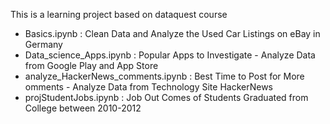 This is a learning project based on dataquest course

* Basics.ipynb : Clean Data and Analyze the Used Car Listings on eBay in Germany
* Data_science_Apps.ipynb : Popular Apps to Investigate - Analyze Data from Google Play and App Store
* analyze_HackerNews_comments.ipynb : Best Time to Post for More omments - Analyze Data from Technology Site HackerNews
* projStudentJobs.ipynb : Job Out Comes of Students Graduated from College between 2010-2012
